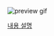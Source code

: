 ![preview gif](https://blog.kakaocdn.net/dn/SHrZ1/btrQQjtSec2/6Zku5oOke6KQIpxVeSLPMk/img.gif)

[내용 설명](https://ogyong.tistory.com/7)